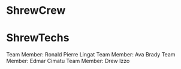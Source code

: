 # ShrewCrew
ShrewTechs
=======
Team Member: Ronald Pierre Lingat
Team Member: Ava Brady
Team Member: Edmar Cimatu
Team Member: Drew Izzo
